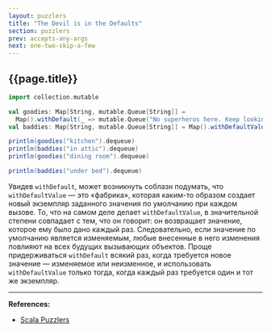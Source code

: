 ```yaml
---
layout: puzzlers
title: "The Devil is in the Defaults"
section: puzzlers
prev: accepts-any-args
next: one-two-skip-a-few
---
```


## {{page.title}}

```scala mdoc
import collection.mutable

val goodies: Map[String, mutable.Queue[String]] =
  Map().withDefault(_ => mutable.Queue("No superheros here. Keep looking."))
val baddies: Map[String, mutable.Queue[String]] = Map().withDefaultValue(mutable.Queue("No monsters here. Lucky you."))

println(goodies("kitchen").dequeue)
println(baddies("in attic").dequeue)
println(goodies("dining room").dequeue)
```

```scala mdoc:crash
println(baddies("under bed").dequeue)
```

Увидев `withDefault`, может возникнуть соблазн подумать, 
что `withDefaultValue` — это «фабрика», которая каким-то образом создает новый экземпляр 
заданного значения по умолчанию при каждом вызове. 
То, что на самом деле делает `withDefaultValue`, в значительной степени совпадает с тем, 
что он говорит: он возвращает значение, которое ему было дано каждый раз. 
Следовательно, если значение по умолчанию является изменяемым, 
любые внесенные в него изменения повлияют на всех будущих вызывающих объектов. 
Проще придерживаться `withDefault` всякий раз, когда требуется новое значение — изменяемое или неизменное, 
и использовать `withDefaultValue` только тогда, когда каждый раз требуется один и тот же экземпляр.


---

**References:**
- [Scala Puzzlers](https://scalapuzzlers.com/index.html#pzzlr-042)
